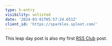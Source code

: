 ```yaml
---
type: h-entry
visibility: unlisted
date: '2024-03-01T05:57:24.651Z'
client_id: 'https://sparkles.sploot.com/'
---
```

This leap day post is also my first [RSS Club](https://daverupert.com/rss-club/) post.
